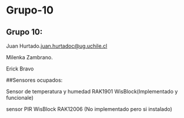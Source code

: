 # Grupo-10



## Grupo 10:

Juan Hurtado.<juan.hurtadoc@ug.uchile.cl>

Milenka Zambrano.

Erick Bravo

##Sensores ocupados:

Sensor de temperatura y humedad RAK1901 WisBlock(Implementado y funcionale)

sensor PIR WisBlock RAK12006 (No implementado pero si instalado)
